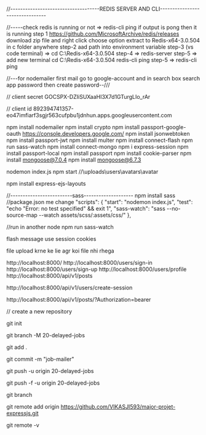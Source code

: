 
//------------------------------------REDIS SERVER AND CLI--------------------------------

//-----check redis is running or not => redis-cli ping
if output is pong then it is running
step 1 https://github.com/MicrosoftArchive/redis/releases download zip file and  right click choose option extract to Redis-x64-3.0.504 in c folder anywhere
step-2 aad path into environment variable
step-3 (vs code terminal) => cd C:\Redis-x64-3.0.504
step-4 => redis-server
step-5 => add new terminal
cd C:\Redis-x64-3.0.504
redis-cli ping
step-5 => redis-cli
ping

//---for nodemailer first mail go to google-account and in search box search app password then create password--///

// client secret
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

// client id
892394741357-eo47imfiarf3sgjr563cufpbu1jdnhun.apps.googleusercontent.com

npm install nodemailer
npm install crypto
npm install passport-google-oauth
https://console.developers.google.com/
npm install jsonwebtoken
npm install passport-jwt
npm install multer
npm install connect-flash
npm run sass-watch
npm install connect-mongo
npm i express-session
npm install passport-local
npm install passport
npm install cookie-parser
npm install mongoose@7.0.4
npm install mongoose@6.7.3

nodemon index.js
npm start
//\uploads\\users\\avatars\\avatar

npm install express-ejs-layouts

//-------------------------sass--------------------
npm install sass
//package.json me change
"scripts": {
"start": "nodemon index.js",
"test": "echo \"Error: no test specified\" && exit 1",
"sass-watch": "sass --no-source-map --watch assets/scss/:assets/css/"
},

//run in another node
npm run sass-watch


flash message use session cookies

file upload krne ke lie agr koi file nhi rhega


http://localhost:8000/
http://localhost:8000/users/sign-in
http://localhost:8000/users/sign-up
http://localhost:8000/users/profile
http://localhost:8000/api/v1/posts

http://localhost:8000/api/v1/users/create-session

http://localhost:8000/api/v1/posts/?Authorization=bearer



// create a new repository

git init

git branch -M 20-delayed-jobs

git add .

git commit -m "job-mailer"

git push -u origin 20-delayed-jobs

git push -f -u origin 20-delayed-jobs

git branch

git remote add origin https://github.com/VIKASJI593/major-projet-expressjs.git

git remote -v

